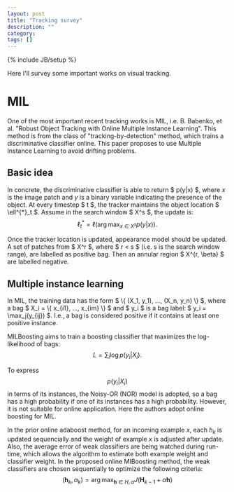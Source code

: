 ```yaml
---
layout: post
title: "Tracking survey"
description: ""
category: 
tags: []
---
```

{% include JB/setup %}

Here I'll survey some important works on visual tracking.

# MIL

One of the most important recent tracking works is MIL, i.e. B. Babenko, et al. "Robust Object Tracking with Online Multiple Instance Learning". 
This method is from the class of "tracking-by-detection" method, which trains a discriminative classifier online. This paper proposes to use
Multiple Instance Learning to avoid drifting problems. 

## Basic idea

In concrete, the discriminative classifier is able to return $ p(y|x) $, where $x$ is the image patch and $y$ is a binary variable indicating the presence of the object. 
At every timestep $ t $, the tracker maintains the object location $ \ell^{*}_t $. Assume in the search window $ X^s $, the update is:
$$
\ell^{*}_t = \ell(\arg \max_{x \in X^s} p(y|x)).
$$

Once the tracker location is updated, appearance model should be updated. A set of patches from $ X^r $, where $ r < s $ (i.e. s is the search window range), are labelled as positive bag. Then an annular region $ X^{r, \beta} $ are labelled negative.

## Multiple instance learning

In MIL, the training data has the form $ \\{ (X_1, y_1), ..., (X_n, y_n) \\} $, where a bag $ X_i = \\{  x_{i1}, ..., x_{im} \\} $ and $ y_i $ is a bag label: $ y_i = \max_j(y_{ij}) $. I.e., a bag is considered positive if it contains at least one positive instance. 

MILBoosting aims to train a boosting classifier that maximizes the log-likelihood of bags: 
$$ 
L = \sum_i \log {p(y_i|X_i)}.
$$

To express 
$$ 
p(y_i|X_i)
$$ 
in terms of its instances, the Noisy-OR (NOR) model is adopted, so a bag has a high probability if one of its instances has a high probability.
However, it is not suitable for online application. Here the authors adopt online boosting for MIL. 

In the prior online adaboost method, for an incoming example $x$, each $h_k$ is updated sequencially and the weight of example $x$ is adjusted after update. Also, the average error of weak classifiers are being watched during run-time, which allows the algorithm to estimate both example weight and classifier weight. In the proposed online MIBoosting method, the weak classifiers are chosen sequentially to optimize the following criteria:
$$
(\textbf{h}_k, \alpha_k) = \arg \max_{\textbf{h} \in H, \alpha} J(\textbf{H}_{k-1} + \alpha \textbf{h})
$$



